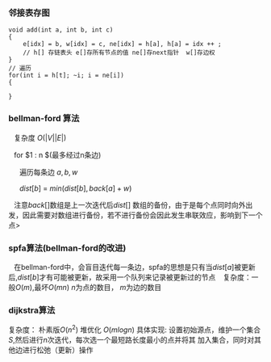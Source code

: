 ### 邻接表存图
```
void add(int a, int b, int c)
{
    e[idx] = b, w[idx] = c, ne[idx] = h[a], h[a] = idx ++ ;
    // h[] 存链表头 e[]存所有节点的值 ne[]存next指针  w[]存边权
}
// 遍历
for(int i = h[t]; ~i; i = ne[i])
{

}

```

### bellman-ford 算法  

&ensp; 复杂度 $O(|V||E|)$

&ensp; for $1 : n $(最多经过n条边) 

&ensp; &ensp; 遍历每条边 $a,b,w$

&ensp; &ensp; $dist[b]$ = $min(dist[b] , back[a] + w)$ 

&ensp; 注意$back[]$数组是上一次迭代后$dist[]$ 数组的备份，由于是每个点同时向外出发，因此需要对数组进行备份，若不进行备份会因此发生串联效应，影响到下一个点>



### spfa算法(bellman-ford的改进)  
&ensp; 在bellman-ford中，会盲目迭代每一条边，spfa的思想是只有当$dist[a]$被更新后,$dist[b]$才有可能被更新，故采用一个队列来记录被更新过的节点 
&ensp; 复杂度：一般$O(m)$,最坏$O(mn)$   $n$为点的数目， $m$为边的数目

### dijkstra算法
复杂度： 朴素版$O(n^2)$ 堆优化 $O(mlogn)$ 
具体实现: 设置初始源点，维护一个集合$S$,然后进行$n$次迭代，每次选一个最短路长度最小的点并将其 
加入集合，同时对其他边进行松弛（更新）操作